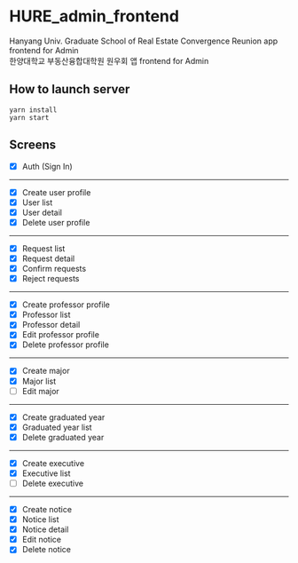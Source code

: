 # HURE_admin_frontend

Hanyang Univ. Graduate School of Real Estate Convergence Reunion app frontend for Admin  
한양대학교 부동산융합대학원 원우회 앱 frontend for Admin

## How to launch server

```shell
yarn install
yarn start
```

## Screens

- [x] Auth (Sign In)

---

- [x] Create user profile
- [x] User list
- [x] User detail
- [x] Delete user profile

---

- [x] Request list
- [x] Request detail
- [x] Confirm requests
- [x] Reject requests

---

- [x] Create professor profile
- [x] Professor list
- [x] Professor detail
- [x] Edit professor profile
- [x] Delete professor profile

---

- [x] Create major
- [x] Major list
- [ ] Edit major

---

- [x] Create graduated year
- [x] Graduated year list
- [x] Delete graduated year

---

- [x] Create executive
- [x] Executive list
- [ ] Delete executive

---

- [x] Create notice
- [x] Notice list
- [x] Notice detail
- [x] Edit notice
- [x] Delete notice

